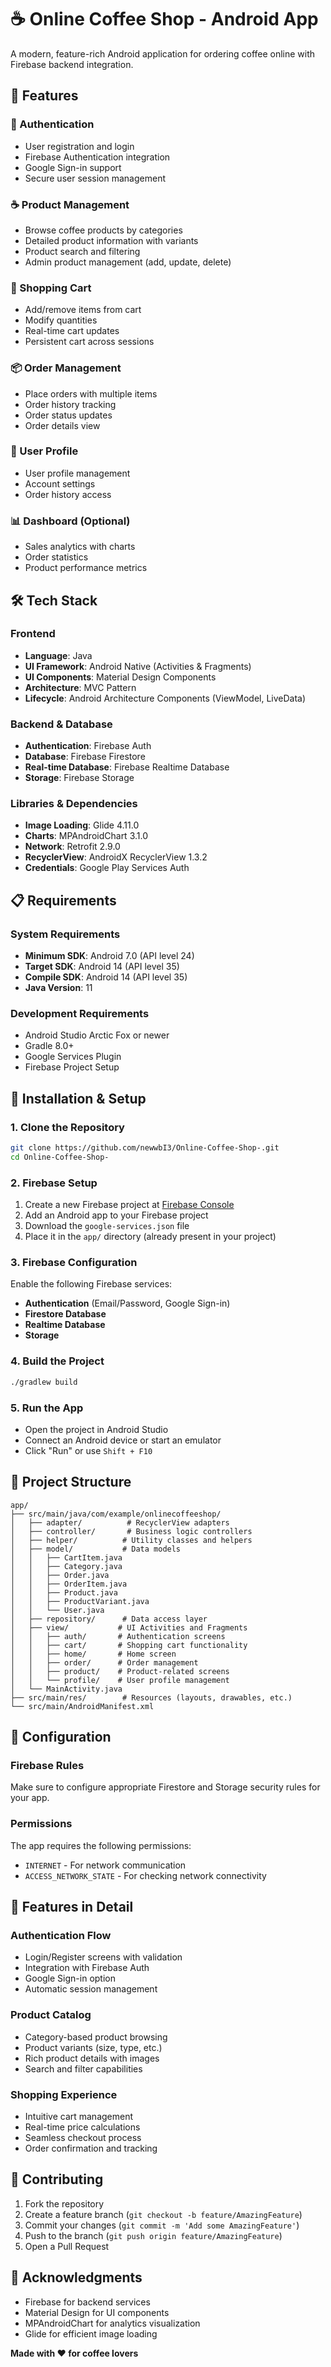 # ☕ Online Coffee Shop - Android App

A modern, feature-rich Android application for ordering coffee online with Firebase backend integration.

## 📱 Features

### 🔐 Authentication
- User registration and login
- Firebase Authentication integration
- Google Sign-in support
- Secure user session management

### ☕ Product Management
- Browse coffee products by categories
- Detailed product information with variants
- Product search and filtering
- Admin product management (add, update, delete)

### 🛒 Shopping Cart
- Add/remove items from cart
- Modify quantities
- Real-time cart updates
- Persistent cart across sessions

### 📦 Order Management
- Place orders with multiple items
- Order history tracking
- Order status updates
- Order details view

### 👤 User Profile
- User profile management
- Account settings
- Order history access

### 📊 Dashboard (Optional)
- Sales analytics with charts
- Order statistics
- Product performance metrics

## 🛠️ Tech Stack

### Frontend
- **Language**: Java
- **UI Framework**: Android Native (Activities & Fragments)
- **UI Components**: Material Design Components
- **Architecture**: MVC Pattern
- **Lifecycle**: Android Architecture Components (ViewModel, LiveData)

### Backend & Database
- **Authentication**: Firebase Auth
- **Database**: Firebase Firestore
- **Real-time Database**: Firebase Realtime Database
- **Storage**: Firebase Storage

### Libraries & Dependencies
- **Image Loading**: Glide 4.11.0
- **Charts**: MPAndroidChart 3.1.0
- **Network**: Retrofit 2.9.0
- **RecyclerView**: AndroidX RecyclerView 1.3.2
- **Credentials**: Google Play Services Auth

## 📋 Requirements

### System Requirements
- **Minimum SDK**: Android 7.0 (API level 24)
- **Target SDK**: Android 14 (API level 35)
- **Compile SDK**: Android 14 (API level 35)
- **Java Version**: 11

### Development Requirements
- Android Studio Arctic Fox or newer
- Gradle 8.0+
- Google Services Plugin
- Firebase Project Setup

## 🚀 Installation & Setup

### 1. Clone the Repository
```bash
git clone https://github.com/newwbI3/Online-Coffee-Shop-.git
cd Online-Coffee-Shop-
```

### 2. Firebase Setup
1. Create a new Firebase project at [Firebase Console](https://console.firebase.google.com/)
2. Add an Android app to your Firebase project
3. Download the `google-services.json` file
4. Place it in the `app/` directory (already present in your project)

### 3. Firebase Configuration
Enable the following Firebase services:
- **Authentication** (Email/Password, Google Sign-in)
- **Firestore Database**
- **Realtime Database**
- **Storage**

### 4. Build the Project
```bash
./gradlew build
```

### 5. Run the App
- Open the project in Android Studio
- Connect an Android device or start an emulator
- Click "Run" or use `Shift + F10`

## 📁 Project Structure

```
app/
├── src/main/java/com/example/onlinecoffeeshop/
│   ├── adapter/          # RecyclerView adapters
│   ├── controller/       # Business logic controllers
│   ├── helper/          # Utility classes and helpers
│   ├── model/           # Data models
│   │   ├── CartItem.java
│   │   ├── Category.java
│   │   ├── Order.java
│   │   ├── OrderItem.java
│   │   ├── Product.java
│   │   ├── ProductVariant.java
│   │   └── User.java
│   ├── repository/      # Data access layer
│   ├── view/           # UI Activities and Fragments
│   │   ├── auth/       # Authentication screens
│   │   ├── cart/       # Shopping cart functionality
│   │   ├── home/       # Home screen
│   │   ├── order/      # Order management
│   │   ├── product/    # Product-related screens
│   │   └── profile/    # User profile management
│   └── MainActivity.java
├── src/main/res/        # Resources (layouts, drawables, etc.)
└── src/main/AndroidManifest.xml
```

## 🔧 Configuration

### Firebase Rules
Make sure to configure appropriate Firestore and Storage security rules for your app.

### Permissions
The app requires the following permissions:
- `INTERNET` - For network communication
- `ACCESS_NETWORK_STATE` - For checking network connectivity

## 🚀 Features in Detail

### Authentication Flow
- Login/Register screens with validation
- Integration with Firebase Auth
- Google Sign-in option
- Automatic session management

### Product Catalog
- Category-based product browsing
- Product variants (size, type, etc.)
- Rich product details with images
- Search and filter capabilities

### Shopping Experience
- Intuitive cart management
- Real-time price calculations
- Seamless checkout process
- Order confirmation and tracking

## 🤝 Contributing

1. Fork the repository
2. Create a feature branch (`git checkout -b feature/AmazingFeature`)
3. Commit your changes (`git commit -m 'Add some AmazingFeature'`)
4. Push to the branch (`git push origin feature/AmazingFeature`)
5. Open a Pull Request

## 🙏 Acknowledgments

- Firebase for backend services
- Material Design for UI components
- MPAndroidChart for analytics visualization
- Glide for efficient image loading

**Made with ❤️ for coffee lovers**
